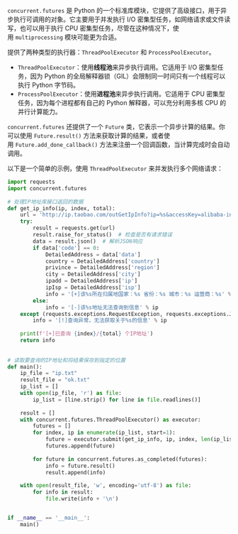 `concurrent.futures` 是 Python 的一个标准库模块，它提供了高级接口，用于异步执行可调用的对象。它主要用于并发执行 I/O 密集型任务，如网络请求或文件读写，也可以用于执行 CPU 密集型任务，尽管在这种情况下，使用 `multiprocessing` 模块可能更为合适。

提供了两种类型的执行器：`ThreadPoolExecutor` 和 `ProcessPoolExecutor`。

- `ThreadPoolExecutor`：使用**线程池**来异步执行调用。它适用于 I/O 密集型任务，因为 Python 的全局解释器锁（GIL）会限制同一时间只有一个线程可以执行 Python 字节码。
- `ProcessPoolExecutor`：使用**进程池**来异步执行调用。它适用于 CPU 密集型任务，因为每个进程都有自己的 Python 解释器，可以充分利用多核 CPU 的并行计算能力。

`concurrent.futures` 还提供了一个 `Future` 类，它表示一个异步计算的结果。你可以使用 `Future.result()` 方法来获取计算的结果，或者使用 `Future.add_done_callback()` 方法来注册一个回调函数，当计算完成时会自动调用。

以下是一个简单的示例，使用 `ThreadPoolExecutor` 来并发执行多个网络请求：

```python
import requests  
import concurrent.futures  
  
# 处理IP地址库接口返回的数据  
def get_ip_info(ip, index, total):  
    url = 'http://ip.taobao.com/outGetIpInfo?ip=%s&accessKey=alibaba-inc' % ip  
    try:  
        result = requests.get(url)  
        result.raise_for_status()  # 检查是否有请求错误  
        data = result.json()  # 解析JSON响应  
        if data['code'] == 0:  
            DetailedAddress = data['data']  
            country = DetailedAddress['country']  
            privince = DetailedAddress['region']  
            city = DetailedAddress['city']  
            ipadd = DetailedAddress['ip']  
            ipIsp = DetailedAddress['isp']  
            info = '[+]该%s所在归属地国家：%s 省份：%s 城市：%s 运营商：%s' % (ipadd, country, privince, city, ipIsp)  
        else:  
            info = '[-]该%s地址无法查询到信息' % ip  
    except (requests.exceptions.RequestException, requests.exceptions.JSONDecodeError):  
        info = '[!]查询异常，无法获取关于%s的信息' % ip  
  
    print(f'[+]已查询 {index}/{total} 个IP地址')  
    return info  
  
  
# 读取要查询的IP地址和将结果保存到指定的位置  
def main():  
    ip_file = "ip.txt"  
    result_file = "ok.txt"  
    ip_list = []  
    with open(ip_file, 'r') as file:  
        ip_list = [line.strip() for line in file.readlines()]  
  
    result = []  
    with concurrent.futures.ThreadPoolExecutor() as executor:  
        futures = []  
        for index, ip in enumerate(ip_list, start=1):  
            future = executor.submit(get_ip_info, ip, index, len(ip_list))  
            futures.append(future)  
  
        for future in concurrent.futures.as_completed(futures):  
            info = future.result()  
            result.append(info)  
  
    with open(result_file, 'w', encoding='utf-8') as file:  
        for info in result:  
            file.write(info + '\n')  


if __name__ == '__main__':  
    main()

```